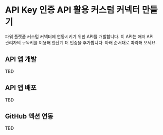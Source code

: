 # API Key 인증 API 활용 커스텀 커넥터 만들기 #

파워 플랫폼 커스텀 커넥터에 연동시키기 위한 API를 개발합니다. 이 API는 애저 API 관리자의 구독키를 이용해 한단계 더 인증을 추가합니다. 아래 순서대로 따라해 보세요.


## API 앱 개발 ##

TBD


## API 앱 배포 ##

TBD


## GitHub 액션 연동 ##

TBD

